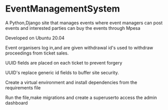 # EventManagementSystem

A Python,Django site that manages events where event managers can post events and interested parties can buy the events through Mpesa

Developed on Ubuntu 20.04

Event organisers log in,and are given withdrawal id's used to withdraw proceedings from ticket sales.

UUID fields are placed on each ticket to prevent forgery

UUID's replace generic id fields to buffer site security.

Create a virtual environment and install dependencies from the requirements file

Run the file,make migrations and create a superuserto access the admin dashboard



